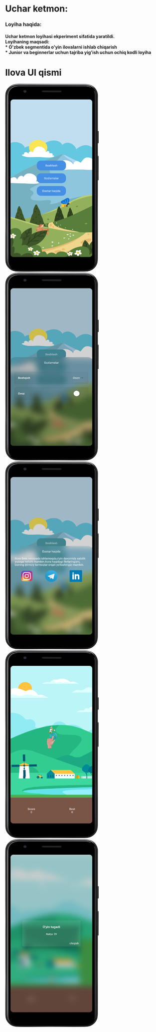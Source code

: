 <h1>Uchar ketmon: </h1>
<h3>Loyiha haqida: </h3>
<h4>Uchar ketmon loyihasi ekperiment sifatida yaratildi.<br>Loyihaning maqsadi:
<br> * O'zbek segmentida o'yin ilovalarni ishlab chiqarish
<br> * Junior va beginnerlar uchun tajriba yig'ish uchun ochiq kodli loyiha
</h4>

# Ilova UI qismi
<img src="https://github.com/GR-Diyor/uchar_ketmon/blob/main/assets/application/main.png" width="300" height="600">
<img src="https://github.com/GR-Diyor/uchar_ketmon/blob/main/assets/application/main_setting.png" width="300" height="600">
<img src="https://github.com/GR-Diyor/uchar_ketmon/blob/main/assets/application/main_about.png" width="300" height="600">
<img src="https://github.com/GR-Diyor/uchar_ketmon/blob/main/assets/application/game.png" width="300" height="600">
<img src="https://github.com/GR-Diyor/uchar_ketmon/blob/main/assets/application/game_over.png" width="300" height="600">

